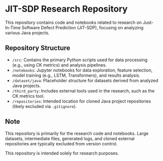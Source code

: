 # JIT-SDP Research Repository


This repository contains code and notebooks related to research on Just-In-Time Software Defect Prediction (JIT-SDP), focusing on analyzing various Java projects.

## Repository Structure

*   `/src`: Contains the primary Python scripts used for data processing (e.g., using CK metrics) and analysis pipelines.
*   `/notebooks`: Jupyter notebooks for data exploration, feature selection, model training (e.g., LSTM, Transformers), and results analysis.
*   `/dataset/java`: Placeholder structure for datasets derived from analyzed Java projects.
*   `/third_party`: Includes external tools used in the research, such as the CK metrics tool.
*   `/repositories`: Intended location for cloned Java project repositories (likely excluded via `.gitignore`).

## Note

This repository is primarily for the research code and notebooks. Large datasets, intermediate files, generated logs, and cloned external repositories are typically excluded from version control.

This repository is intended solely for research purposes.